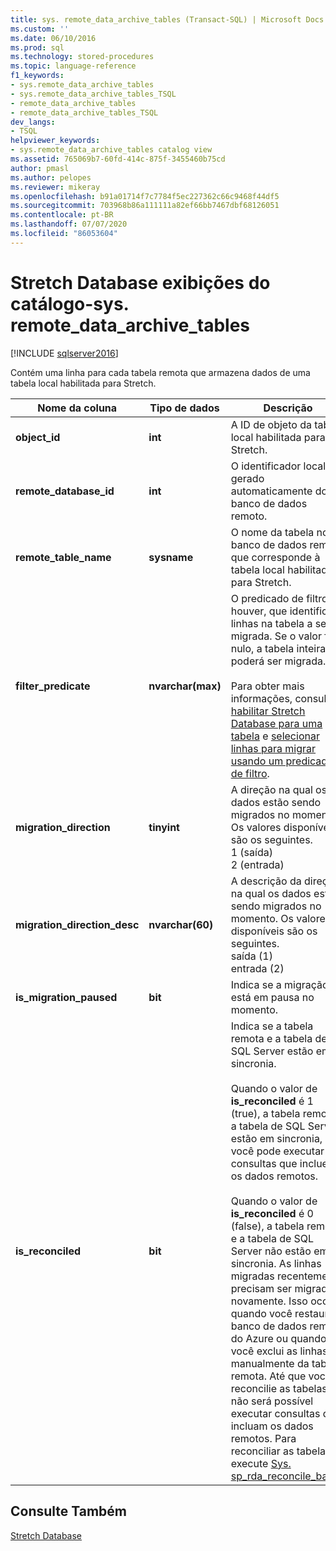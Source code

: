 ```yaml
---
title: sys. remote_data_archive_tables (Transact-SQL) | Microsoft Docs
ms.custom: ''
ms.date: 06/10/2016
ms.prod: sql
ms.technology: stored-procedures
ms.topic: language-reference
f1_keywords:
- sys.remote_data_archive_tables
- sys.remote_data_archive_tables_TSQL
- remote_data_archive_tables
- remote_data_archive_tables_TSQL
dev_langs:
- TSQL
helpviewer_keywords:
- sys.remote_data_archive_tables catalog view
ms.assetid: 765069b7-60fd-414c-875f-3455460b75cd
author: pmasl
ms.author: pelopes
ms.reviewer: mikeray
ms.openlocfilehash: b91a01714f7c7784f5ec227362c66c9468f44df5
ms.sourcegitcommit: 703968b86a111111a82ef66bb7467dbf68126051
ms.contentlocale: pt-BR
ms.lasthandoff: 07/07/2020
ms.locfileid: "86053604"
---
```

# <a name="stretch-database-catalog-views---sysremote_data_archive_tables"></a>Stretch Database exibições do catálogo-sys. remote_data_archive_tables
[!INCLUDE [sqlserver2016](../../includes/applies-to-version/sqlserver2016.md)]

  Contém uma linha para cada tabela remota que armazena dados de uma tabela local habilitada para Stretch.  
  
|Nome da coluna|Tipo de dados|Descrição|  
|-----------------|---------------|-----------------|  
|**object_id**|**int**|A ID de objeto da tabela local habilitada para Stretch.|  
|**remote_database_id**|**int**|O identificador local gerado automaticamente do banco de dados remoto.|  
|**remote_table_name**|**sysname**|O nome da tabela no banco de dados remoto que corresponde à tabela local habilitada para Stretch.|  
|**filter_predicate**|**nvarchar(max)**|O predicado de filtro, se houver, que identifica linhas na tabela a ser migrada. Se o valor for nulo, a tabela inteira poderá ser migrada.<br /><br /> Para obter mais informações, consulte [habilitar Stretch Database para uma tabela](../../sql-server/stretch-database/enable-stretch-database-for-a-table.md) e [selecionar linhas para migrar usando um predicado de filtro](~/sql-server/stretch-database/select-rows-to-migrate-by-using-a-filter-function-stretch-database.md).|  
|**migration_direction**|**tinyint**|A direção na qual os dados estão sendo migrados no momento. Os valores disponíveis são os seguintes.<br/>1 (saída)<br/>2 (entrada)|  
|**migration_direction_desc**|**nvarchar(60)**|A descrição da direção na qual os dados estão sendo migrados no momento. Os valores disponíveis são os seguintes.<br/>saída (1)<br/>entrada (2)|  
|**is_migration_paused**|**bit**|Indica se a migração está em pausa no momento.|  
|**is_reconciled**|**bit**| Indica se a tabela remota e a tabela de SQL Server estão em sincronia.<br/><br/>Quando o valor de **is_reconciled** é 1 (true), a tabela remota e a tabela de SQL Server estão em sincronia, e você pode executar consultas que incluem os dados remotos.<br/><br/>Quando o valor de **is_reconciled** é 0 (false), a tabela remota e a tabela de SQL Server não estão em sincronia. As linhas migradas recentemente precisam ser migradas novamente. Isso ocorre quando você restaura o banco de dados remoto do Azure ou quando você exclui as linhas manualmente da tabela remota. Até que você reconcilie as tabelas, não será possível executar consultas que incluam os dados remotos. Para reconciliar as tabelas, execute [Sys. sp_rda_reconcile_batch](../../relational-databases/system-stored-procedures/sys-sp-rda-reconcile-batch-transact-sql.md). |  
  
## <a name="see-also"></a>Consulte Também  
 [Stretch Database](../../sql-server/stretch-database/stretch-database.md)  
  
  

